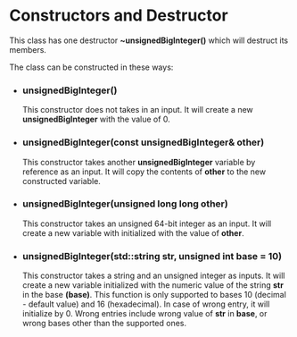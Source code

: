 # Constructors and Destructor
This class has one destructor **~unsignedBigInteger()** which will destruct its members.

The class can be constructed in these ways:

- ### unsignedBigInteger()
  This constructor does not takes in an input. It will create a new **unsignedBigInteger** with the value of 0.

- ### unsignedBigInteger(const unsignedBigInteger& other)
  This constructor takes another **unsignedBigInteger** variable by reference as an input. It will copy the contents of **other** to the new constructed variable.

- ### unsignedBigInteger(unsigned long long other)
  This constructor takes an unsigned 64-bit integer as an input. It will create a new variable with initialized with the value of **other**.

- ### unsignedBigInteger(std::string str, unsigned int base = 10)
  This constructor takes a string and an unsigned integer as inputs. It will create a new variable initialized with the numeric value of the string **str** in the base **(base)**.
  This function is only supported to bases 10 (decimal - default value) and 16 (hexadecimal). In case of wrong entry, it will initialize by 0. 
  Wrong entries include wrong value of **str** in **base**, or wrong bases other than the supported ones.
